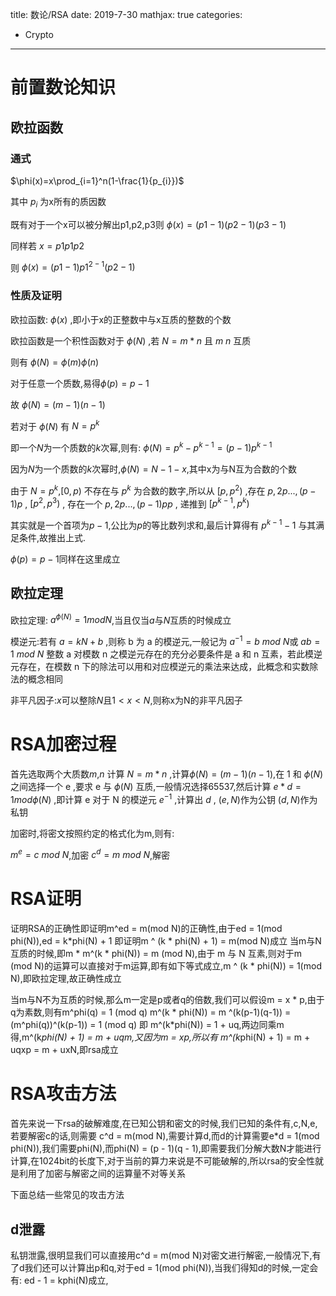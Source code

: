 title: 数论/RSA
date: 2019-7-30
mathjax: true
categories:
- Crypto
---

# 前置数论知识

## 欧拉函数

### 通式

$\phi(x)=x\prod_{i=1}^n(1-\frac{1}{p_{i}})$

其中 $p_{i}$ 为x所有的质因数

既有对于一个x可以被分解出p1,p2,p3则 $\phi(x) = (p1-1)(p2-1)(p3-1)$

同样若 $x = p1  p1  p2$ 

则 $\phi(x) = (p1-1)p1^{2-1}(p2-1)$

### 性质及证明
欧拉函数: $\phi(x)$ ,即小于x的正整数中与x互质的整数的个数

欧拉函数是一个积性函数对于 $\phi(N)$ ,若 $N = m * n$ 且 $m$ $n$ 互质

则有 $\phi(N) = \phi(m) \phi(n)$ 

对于任意一个质数,易得$\phi(p) = p-1$

故 $\phi(N) = (m - 1)(n - 1)$

若对于 $\phi(N)$ 有 $N = p^k$

即一个$N$为一个质数的$k$次幂,则有: $\phi(N) = p^{k} - p^{k-1} = (p-1)p^{k-1}$

因为$N$为一个质数的$k$次幂时,$\phi(N) = N - 1 - x$,其中x为与N互为合数的个数

由于 $N=p^k$,$[0,p)$ 不存在与 $p^k$ 为合数的数字,所以从 $[p,p^2)$ ,存在 $p,2p...,(p-1)p$ , $[p^2,p^3)$ , 存在一个 $p,2p...,(p-1)pp$ , 递推到 $[p^{k-1},p^k)$

其实就是一个首项为$p-1$,公比为$p$的等比数列求和,最后计算得有 $p^{k-1}-1$ 与其满足条件,故推出上式.

$\phi(p) = p-1$同样在这里成立

## 欧拉定理

欧拉定理: $a ^ {\phi(N)} = 1 mod N$,当且仅当$a$与$N$互质的时候成立

模逆元:若有 $a = kN + b$ ,则称 b 为 a 的模逆元,一般记为 $a^{-1} = b \ mod \ N$或 $ab = 1 \ mod \ N$
整数 a 对模数 n 之模逆元存在的充分必要条件是 a 和 n 互素，若此模逆元存在，在模数 n 下的除法可以用和对应模逆元的乘法来达成，此概念和实数除法的概念相同

非平凡因子:$x$可以整除$N$且$1< x <N$,则称x为N的非平凡因子

# RSA加密过程

首先选取两个大质数$m$,$n$
计算 $N = m * n$ ,计算$\phi(N) = (m - 1)(n - 1)$,在 1 和 $\phi(N)$ 之间选择一个 e ,要求 e 与 $\phi(N)$ 互质,一般情况选择65537,然后计算 $e*d = 1mod \phi(N)$ ,即计算 e 对于 N 的模逆元 $e^{-1}$ ,计算出 $d$ , $(e,N)$作为公钥 $(d,N)$作为私钥

加密时,将密文按照约定的格式化为m,则有:

$m^e = c \ mod \ N$,加密
$c^d = m \ mod \ N$,解密

# RSA证明

证明RSA的正确性即证明m^ed = m(mod N)的正确性,由于ed = 1(mod phi(N)),ed = k*phi(N) + 1
即证明m ^ (k \* phi(N) + 1) = m(mod N)成立
当m与N互质的时候,即m \* m^(k \* phi(N)) = m (mod N),由于 m 与 N 互素,则对于m (mod N)的运算可以直接对于m运算,即有如下等式成立,m ^ (k \* phi(N)) = 1(mod N),即欧拉定理,故正确性成立

当m与N不为互质的时候,那么m一定是p或者q的倍数,我们可以假设m = x \* p,由于q为素数,则有m^phi(q) = 1 (mod q)
m^(k \* phi(N)) = m ^(k(p-1)(q-1)) = (m^phi(q))^(k(p-1)) = 1 (mod q)
即
m^(k\*phi(N)) = 1 + uq,两边同乘m得,m^(k*phi(N) + 1) = m + uqm,又因为m = xp,所以有
m^(k*phi(N) + 1) = m + uqxp = m + uxN,即rsa成立

# RSA攻击方法

首先来说一下rsa的破解难度,在已知公钥和密文的时候,我们已知的条件有,c,N,e,若要解密c的话,则需要
c^d = m(mod N),需要计算d,而d的计算需要e*d = 1(mod phi(N)),我们需要phi(N),而phi(N) = (p - 1)(q - 1),即需要我们分解大数N才能进行计算,在1024bit的长度下,对于当前的算力来说是不可能破解的,所以rsa的安全性就是利用了加密与解密之间的运算量不对等关系

下面总结一些常见的攻击方法

## d泄露

私钥泄露,很明显我们可以直接用c^d = m(mod N)对密文进行解密,一般情况下,有了d我们还可以计算出p和q,对于ed = 1(mod phi(N)),当我们得知d的时候,一定会有:
ed - 1 = kphi(N)成立,

